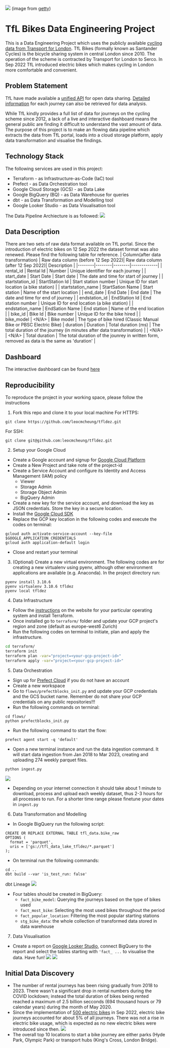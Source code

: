 ![](images/tflbikes.jpg)
(image from [getty](https://www.gettyimages.co.uk/detail/news-photo/santander-cycles-are-parked-in-their-docking-station-in-news-photo/478094148))

# TfL Bikes Data Engineering Project
This is a Data Engineering Project which uses the publicly available [cycling data from Transport for London](https://cycling.data.tfl.gov.uk/).
TfL Bikes (formally known as Santander Cycles) is the bicycle sharing system in central London since 2010. The operation of the scheme is contracted by Transport for London to Serco. In Sep 2022 TfL introduced electric bikes which makes cycling in London more comfortable and convenient.


## Problem Statement
TfL have made available a [unified API](https://tfl.gov.uk/info-for/open-data-users/unified-api) for open data sharing. [Detailed information]((https://cycling.data.tfl.gov.uk/)) for each journey can also be retrieved for data analysis.

While TfL kindly provides a full list of data for journeys on the cycling scheme since 2012, a lack of a live and interactive dashboard means the general public are finding it difficult to understand the vast amount of data.
The purpose of this project is to make an flowing data pipeline which extracts the data from TfL portal, loads into a cloud storage platform, apply data transformation and visualise the findings.

## Technology Stack
The following services are used in this project:
- Terraform - as Infrastructure-as-Code (IaC) tool
- Prefect - as Data Orchestration tool
- Google Cloud Storage (GCS) - as Data Lake
- Google BigQuery (BQ) - as Data Warehouse for queries
- dbt - as Data Transformation and Modelling tool
- Google Looker Studio - as Data Visualisation tool

The Data Pipeline Archiecture is as followed:
![](images/arch.png)

## Data Description
There are two sets of raw data format available on TfL portal. Since the introduction of electric bikes on 12 Sep 2022 the dataset format was also renewed. Please find the following table for reference.
| Column(after data transformation) | Raw data column (before 12 Sep 2022)| Raw data column (after 12 Sep 2022)| Description |
|--------|--------|--------|-------------|
| rental_id | Rental Id | Number | Unique identifier for each journey |
| start_date | Start Date | Start date | The date and time for start of journey |
| startstation_id | StartStation Id | Start station number | Unique ID for start location (a bike station) |
| startstation_name | StartSation Name | Start station | Name of the start location |
| end_date | End Date | End date | The date and time for end of journey |
| endstation_id | EndStation Id | End station number | Unique ID for end location (a bike station) |
| endstation_name | EndSation Name | End station | Name of the end location |
| bike_id | Bike Id | Bike number | Unique ID for the bike hired |
| bike_model | <N/A> | Bike model | The type of bike hired (Classic Manual Bike or PBSC Electric Bike)
| duration | Duration | Total duration (ms) | The total duration of the journey (in minutes after data transformation) |
| <N/A> | <N/A> | Total duration | The total duration of the jounrey in written form, removed as data is the same as 'duration' |

## Dashboard
The interactive dashboard can be found [here](https://lookerstudio.google.com/u/0/reporting/aa0e9e98-d067-4763-b156-26f495f00bd7)

## Reproducibility
To reproduce the project in your working space, please follow the instructions
1. Fork this repo and clone it to your local machine
For HTTPS:
```
git clone https://github.com/leocmcheung/tfldez.git
```
For SSH:
```
git clone git@github.com:leocmcheung/tfldez.git
```

2. Setup your Google Cloud
- Create a Google account and signup for [Google Cloud Platform](https://console.cloud.google.com/)
- Create a New Project and take note of the project-id
- Create a Service Account and configure its Identity and Access Management (IAM) policy
  - Viewer
  - Storage Admin
  - Storage Object Admin
  - BigQuery Admin
- Create a new key for the service account, and download the key as JSON credentials. Store the key in a secure location.
- Install the [Google Cloud SDK](https://cloud.google.com/sdk/docs/install-sdk)
- Replace the GCP key location in the following codes and execute the codes on terminal:
```export GOOGLE_APPLICATION_CREDENTIALS=<path_to_your_credentials>.json
gcloud auth activate-service-account --key-file $GOOGLE_APPLICATION_CREDENTIALS
gcloud auth application-default login
```
- Close and restart your terminal

3. (Optional) Create a new virtual environment. The following codes are for creating a new virtualenv using pyenv, although other environment applications are available (e.g. Anaconda). In the project directory run:
```
pyenv install 3.10.6
pyenv virtualenv 3.10.6 tfldez
pyenv local tfldez
```

4. Data Infrastructure
- Follow the [instructions](https://developer.hashicorp.com/terraform/downloads) on the website for your particular operating system and install Terraform.
- Once installed go to `terraform/` folder and update your GCP project's region and zone (default as europe-west6 Zurich)
- Run the following codes on terminal to initiate, plan and apply the infrastructure.
```bash
cd terraform/
terraform init
terraform plan -var="project=<your-gcp-project-id>"
terraform apply -var="project=<your-gcp-project-id>"
```

5. Data Orchestration
- Sign up for [Prefect Cloud](https://app.prefect.cloud/auth/login) if you do not have an account
- Create a new workspace
- Go to `flows/prefectblocks_init.py` and update your GCP credentials and the GCS bucket name. Remember do not share your GCP credentials on any public repositories!!!
- Run the following commands on terminal:
```
cd flows/
python prefectblocks_init.py
```
- Run the following command to start the flow:
```
prefect agent start -q 'default'
```
- Open a new terminal instance and run the data ingestion command. It will start data ingestion from Jan 2018 to Mar 2023, creating and uploading 274 weekly parquet files.
```
python ingest.py
```
![](images/ingest.png)
- Depending on your internet connection it should take about 1 minute to download, process and upload each weekly dataset, thus 2-3 hours for all processes to run. For a shorter time range please finetune your dates in `ingest.py`

6. Data Transformation and Modelling
- In Google BigQuery run the following script:
```
CREATE OR REPLACE EXTERNAL TABLE tfl_data.bike_raw
OPTIONS (
  format = 'parquet',
  uris = ['gs://tfl_data_lake_tfldez/*.parquet']
);
```
- On terminal run the following commands:
```
cd ..
dbt build --var 'is_test_run: false'
```
dbt Lineage
![](images/dbtlineage.png)
- Four tables should be created in BigQuery:
  - `fact_bike_model`: Querying the journeys based on the type of bikes used
  - `fact_most_bike`: Selecting the most used bikes throughout the period
  - `fact_popular_location`: Filtering the most popular starting stations
  - `stg_bike_data`: the whole collection of transformed data stored in data warehouse

7. Data Visualisation
- Create a report on [Google Looker Studio](https://lookerstudio.google.com/), connect BigQuery to the report and select the tables starting with `'fact_ ...` to visualise the data. Have fun!
![](images/look1.png)
![](images/look2.png)

## Initial Data Discovery
- The number of rental journeys has been rising gradually from 2018 to 2023. There wasn't a significant drop in rental numbers during the COVID lockdown; instead the total duration of bikes being rented reached a maximum of 2.5 billion secconds (694 thousand hours or 79 calendar years) during the month of May 2020.
- Since the implementation of [500 electric bikes](https://madeby.tfl.gov.uk/2022/11/25/all-about-santander-cycles-e-bikes/) in Sep 2022, electric bike journeys accounted for about 5% of all journeys. There was not a rise in electric bike usage, which is expected as no new electric bikes were introduced since then.
![](images/look3.png)
- The overall top 10 locations to start a bike journey are either parks (Hyde Park, Olympic Park) or transport hubs (King's Cross, London Bridge).

